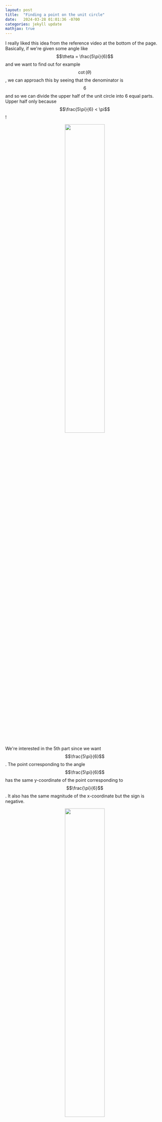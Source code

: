 ```yaml
---
layout: post
title:  "Finding a point on the unit circle"
date:   2024-03-28 01:01:36 -0700
categories: jekyll update
mathjax: true
---
```

I really liked this idea from the reference video at the bottom of the page. Basically, if we're given some angle like $$\theta = \frac{5\pi}{6}$$ and we want to find out for example $$\cot(\theta)$$, we can approach this by seeing that the denominator is $$6$$ and so we can divide the upper half of the unit circle into 6 equal parts. Upper half only because $$\frac{5\pi}{6} < \pi$$!

<p style="text-align:center;"><img src="{{ site.url }}/assets/math/trig/unit-circle-point-0.png" width="50%" class="center"></p>


We're interested in the 5th part since we want $$\frac{5\pi}{6}$$. The point corresponding to the angle $$\frac{5\pi}{6}$$ has the same y-coordinate of the point corresponding to $$\frac{\pi}{6}$$. It also has the same magnitude of the x-coordinate but the sign is negative.


<p style="text-align:center;"><img src="{{ site.url }}/assets/math/trig/unit-circle-point-1.png" width="50%" class="center"></p>


The coordinates of the point at angle $$\frac{\pi}{6}$$ are $$(\frac{1}{2}, \frac{\sqrt{3}}{2})$$ and so the coordinates of the point at $$\frac{5\pi}{6}$$ will be $$(-\frac{1}{2}, \frac{\sqrt{3}}{2})$$.


<br>
<h3>References</h3>
<ul>
<li>
<a href="https://www.youtube.com/watch?v=x8FNTKGWK7c">(video)</a>
</li>
</ul>
<br>


